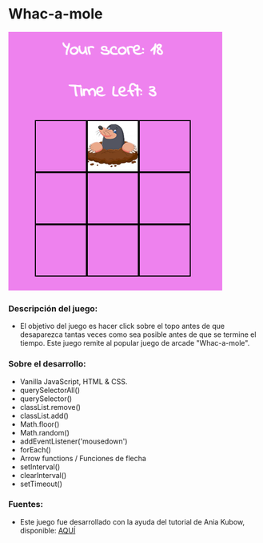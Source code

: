 # Whac-a-mole

![Game sample](https://raw.githubusercontent.com/CarolinaRamon/whac-a-mole-game/main/images/whack.png "Playing")

### Descripción del juego: 
- El objetivo del juego es hacer click sobre el topo antes de que desaparezca tantas veces como sea posible antes de que se termine el tiempo. Este juego remite al popular juego de arcade "Whac-a-mole".

### Sobre el desarrollo:
- Vanilla JavaScript, HTML & CSS.
- querySelectorAll()
- querySelector()
- classList.remove()
- classList.add()
- Math.floor()
- Math.random()
- addEventListener('mousedown')
- forEach()
- Arrow functions / Funciones de flecha
- setInterval()
- clearInterval()
- setTimeout()

### Fuentes:
- Este juego fue desarrollado con la ayuda del tutorial de Ania Kubow, disponible: 
[AQUÍ](https://www.youtube.com/channel/UC5DNytAJ6_FISueUfzZCVsw) 